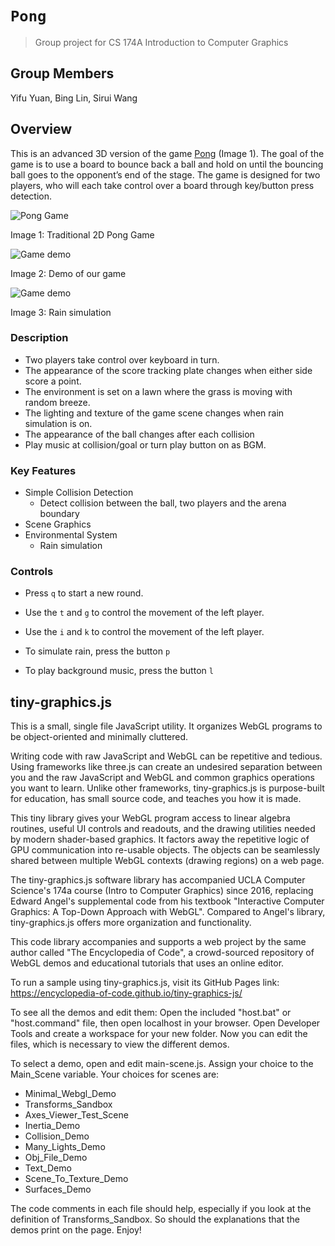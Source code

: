 # `Pong` 
> Group project for CS 174A Introduction to Computer Graphics
>
## Group Members
Yifu Yuan, Bing Lin, Sirui Wang

## Overview
This is an advanced 3D version of the game [Pong](https://en.wikipedia.org/wiki/Pong) (Image 1). The goal of the game is to use a board to bounce back a ball and hold on until the bouncing ball goes to the opponent’s end of the stage. The game is designed for two players, who will each take control over a board through key/button press detection. 

![Pong Game](https://i.pinimg.com/originals/f1/22/c3/f122c306a0ce2fec19b5c37e4d459e9f.gif)

Image 1: Traditional 2D Pong Game


![Game demo](https://github.com/ninablin/Pong/blob/master/assets/demo.gif)

Image 2: Demo of our game


![Game demo](https://github.com/ninablin/Pong/blob/master/assets/rain-demo.gif)

Image 3: Rain simulation


### Description
- Two players take control over keyboard in turn.
- The appearance of the score tracking plate changes when either side score a point.
- The environment is set on a lawn where the grass is moving with random breeze.
- The lighting and texture of the game scene changes when rain simulation is on.
- The appearance of the ball changes after each collision
- Play music at collision/goal or turn play button on as BGM.

### Key Features
- Simple Collision Detection
    - Detect collision between the ball, two players and the arena boundary
- Scene Graphics
- Environmental System 
    - Rain simulation

### Controls
- Press `q` to start a new round. 

- Use the `t` and `g` to control the movement of the left player.

- Use the `i` and `k` to control the movement of the left player.

- To simulate rain, press the button `p`

- To play background music, press the button `l`




## tiny-graphics.js
This is a small, single file JavaScript utility.  It organizes WebGL programs to be object-oriented and minimally cluttered.  

Writing code with raw JavaScript and WebGL can be repetitive and tedious.  Using frameworks like three.js can create an undesired separation between you and the raw JavaScript and WebGL and common graphics operations you want to learn.  Unlike other frameworks, tiny-graphics.js is purpose-built for education, has small source code, and teaches you how it is made.

This tiny library gives your WebGL program access to linear algebra routines, useful UI controls and readouts, and the drawing utilities needed by modern shader-based graphics.  It factors away the repetitive logic of GPU communication into re-usable objects.  The objects can be seamlessly shared between multiple WebGL contexts (drawing regions) on a web page.

The tiny-graphics.js software library has accompanied UCLA Computer Science's 174a course (Intro to Computer Graphics) since 2016, replacing Edward Angel's supplemental code from his textbook "Interactive Computer Graphics: A Top-Down Approach with WebGL".  Compared to Angel's library, tiny-graphics.js offers more organization and functionality.

This code library accompanies and supports a web project by the same author called "The Encyclopedia of Code", a crowd-sourced repository of WebGL demos and educational tutorials that uses an online editor.

To run a sample using tiny-graphics.js, visit its GitHub Pages link: https://encyclopedia-of-code.github.io/tiny-graphics-js/

To see all the demos and edit them:  Open the included "host.bat" or "host.command" file, then open localhost in your browser.  Open Developer Tools and create a workspace for your new folder.  Now you can edit the files, which is necessary to view the different demos.

To select a demo, open and edit main-scene.js.  Assign your choice to the Main_Scene variable.  Your choices for scenes are:

* Minimal_Webgl_Demo
* Transforms_Sandbox
* Axes_Viewer_Test_Scene
* Inertia_Demo
* Collision_Demo
* Many_Lights_Demo
* Obj_File_Demo
* Text_Demo
* Scene_To_Texture_Demo
* Surfaces_Demo

The code comments in each file should help, especially if you look at the definition of Transforms_Sandbox.  So should the explanations that the demos print on the page.  Enjoy!

